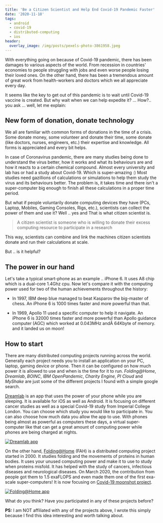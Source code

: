 ```yaml
---
title: 'Be a Citizen Scientist and Help End Covid-19 Pandemic Faster'
date: '2020-11-18'
tags:
  - android
  - covid-19
  - distributed-computing
  - ios
header:
  overlay_image: /img/posts/pexels-photo-3861958.jpeg
---
```

With everything going on because of Covid-19 pandemic, there has been damages to various aspects of the world. From recession in countries' economies to people struggling with jobs and even worse people losing their loved ones. On the other hand, there has been a tremendous amount of great work from health-workers and doctors which we all appreciate every day.

It seems like the key to get out of this pandemic is to wait until Covid-19 vaccine is created. But why wait when we can help expedite it? ... How?.. you ask ... well, let me explain:

## New form of donation, donate technology

We all are familiar with common forms of donations in the time of a crisis. Some donate money, some volunteer and donate their time, some donate (like doctors, nurses, engineers, etc.) their expertise and knowledge. All forms is appreciated and every bit helps.

In case of Coronavirus pandemic, there are many studies being done to understand the virus better, how it works and what its behaviours are and how it reacts to a certain chemical compound. Almost every university and lab has or had a study about Covid-19. Which is super-amazing :) Most studies need gazillions of calculations or simulations to help them study the virus and its behaviours better. The problem is, it takes time and there isn't a super-computer big enough to finish all these calculations in a proper time period.

But what if people voluntarily donate computing devices they have (PCs, Laptop, Mobiles, Gaming Consoles, Rigs, etc.), scientists can collect the power of them and use it? Well .. yes and That is what citizen scientist is.

> A citizen scientist is someone who is willing to donate their excess computing resource to participate in a research

This way, scientists can combine and link the machines citizen scientists donate and run their calculations at scale.

But .. is it helpful?

## The power in our hand

Let's take a typical smart-phone as an example .. iPhone 6. It uses A8 chip which is a dual-core 1.4Ghz cpu. Now let's compare it with the computing power used for two of the human achievements throughout the history:

*   In 1997, IBM deep blue managed to beat Kasparov the big-master of chess. An iPhone 6 is 1000 times faster and more powerful than that.
    
*   In 1969, Apollo 11 used a specific computer to help it navigate. An iPhone 6 is 32000 times faster and more powerful than Apollo guidance computer (AGC) which worked at 0.043MHz andÂ 64Kbyte of memory. and it landed us on moon!
    

## How to start

There are many distributed computing projects running across the world. Generally each project needs you to install an application on your PC, laptop, gaming device or phone. Then it can be configured on how much power it is allowed to use and when is the time for it to run. _Folding@Home_, _Dreamlab_, _BOINC_, _IBM OpenPandemic_, _Charity Engine_, _PI Cloud_ and _MyShake_ are just some of the different projects I found with a simple google search.

[Dreamlab](https://www.vodafone.com.au/foundation/dreamlab) is an app that uses the power of your phone while you are sleeping. It is available for iOS as well as Android. It is focusing on different cancer studies as well as a special Covid-19 study from Imperial College London. You can choose which study you would like to participate in. You can also choose how much data you allow the app to use. With phones being almost as powerful as computers these days, a virtual super-computer like that can get a great amount of computing power while phones are being charged at nights.

[![Dreamlab app](https://i.ytimg.com/vi/OQ7zxWY32Yo/hqdefault.jpg)](https://www.youtube.com/watch?v=OQ7zxWY32Yo&feature=youtu.be)

On the other hand, [Folding@Home](https://foldingathome.org/) (FAH) is a distributed computing project started in 2000. It studies folding and the movements of proteins in human bodies. It uses your unused computing power and make it to use to study when proteins misfold. It has helped with the study of cancers, infectious diseases and neurological diseases. On March 2020, the contribution from people got them to 1.5 exaFLOPS and even made them one of the first exa-scale super-computers! It is now focusing on [Covid-19 moonshot project](https://postera.ai/moonshot/).

[![Folding@Home app](https://i.ytimg.com/vi/tNVaSmPWCeY/hqdefault.jpg)](https://www.youtube.com/watch?v=tNVaSmPWCeY&feature=youtu.be)

What do you think? Have you participated in any of these projects before?

**PS:** I am NOT affiliated with any of the projects above, I wrote this simply because I find this idea interesting and worth talking about.
